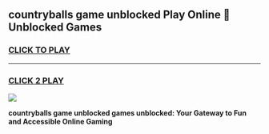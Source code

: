 
## countryballs game unblocked Play Online 👋 Unblocked Games
<h3>
<a href="https://premium.freeplayer.one?title=countryballs_game_unblocked&ref=19F">CLICK TO PLAY</a></h3>
<hr>

<h3>
<a href="https://premium.freeplayer.one?title=countryballs_game_unblocked&ref=19F">CLICK 2 PLAY</a>
  
</h3>

<a href="https://premium.freeplayer.one?title=countryballs_game_unblocked&ref=19F"><img src="https://clearcache.store/games.png"></a>


**countryballs game unblocked games unblocked: Your Gateway to Fun and Accessible Online Gaming**
